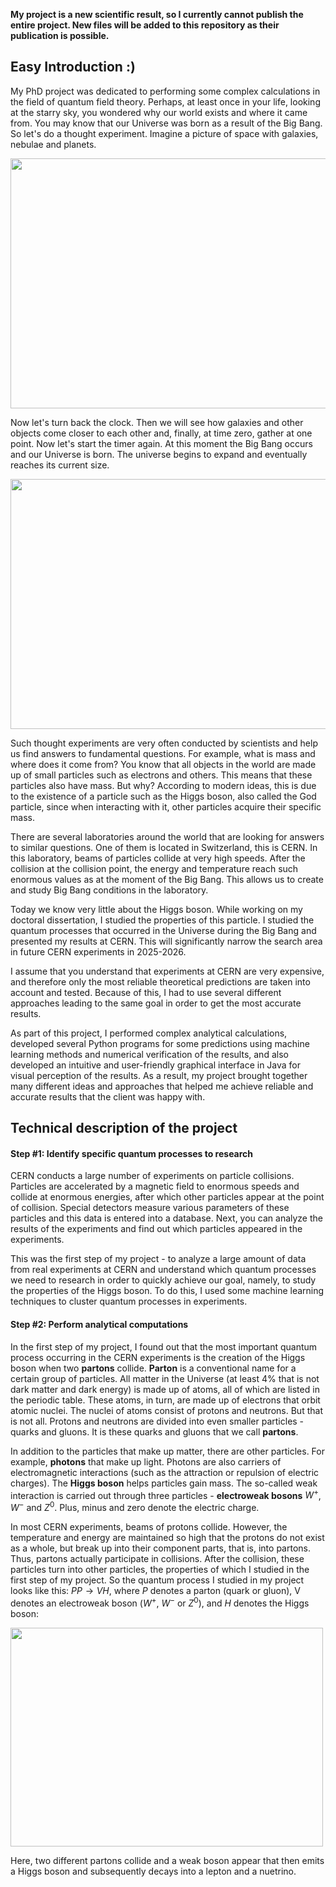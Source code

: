 **My project is a new scientific result, so I currently cannot publish the entire project. New files will be added to this repository as their publication is possible.**

## Easy Introduction :)

My PhD project was dedicated to performing some complex calculations in the field of quantum field theory. Perhaps, at least once in your life, looking at the starry sky, you wondered why our world exists and where it came from. You may know that our Universe was born as a result of the Big Bang. So let's do a thought experiment. Imagine a picture of space with galaxies, nebulae and planets.

<img src="https://github.com/korneevdi/Quantum_Radiative_Corrections/blob/main/Pictures/Universe.png" width="600" height="400">

Now let's turn back the clock. Then we will see how galaxies and other objects come closer to each other and, finally, at time zero, gather at one point. Now let's start the timer again. At this moment the Big Bang occurs and our Universe is born. The universe begins to expand and eventually reaches its current size.

<img src="https://github.com/korneevdi/Quantum_Radiative_Corrections/blob/main/Pictures/Big_Bang.png" width="600" height="400">

Such thought experiments are very often conducted by scientists and help us find answers to fundamental questions. For example, what is mass and where does it come from? You know that all objects in the world are made up of small particles such as electrons and others. This means that these particles also have mass. But why? According to modern ideas, this is due to the existence of a particle such as the Higgs boson, also called the God particle, since when interacting with it, other particles acquire their specific mass.

There are several laboratories around the world that are looking for answers to similar questions. One of them is located in Switzerland, this is CERN. In this laboratory, beams of particles collide at very high speeds. After the collision at the collision point, the energy and temperature reach such enormous values as at the moment of the Big Bang. This allows us to create and study Big Bang conditions in the laboratory.

Today we know very little about the Higgs boson. While working on my doctoral dissertation, I studied the properties of this particle. I studied the quantum processes that occurred in the Universe during the Big Bang and presented my results at CERN. This will significantly narrow the search area in future CERN experiments in 2025-2026.

I assume that you understand that experiments at CERN are very expensive, and therefore only the most reliable theoretical predictions are taken into account and tested. Because of this, I had to use several different approaches leading to the same goal in order to get the most accurate results.

As part of this project, I performed complex analytical calculations, developed several Python programs for some predictions using machine learning methods and numerical verification of the results, and also developed an intuitive and user-friendly graphical interface in Java for visual perception of the results. As a result, my project brought together many different ideas and approaches that helped me achieve reliable and accurate results that the client was happy with.

## Technical description of the project

#### Step #1: Identify specific quantum processes to research

CERN conducts a large number of experiments on particle collisions. Particles are accelerated by a magnetic field to enormous speeds and collide at enormous energies, after which other particles appear at the point of collision. Special detectors measure various parameters of these particles and this data is entered into a database. Next, you can analyze the results of the experiments and find out which particles appeared in the experiments.

This was the first step of my project - to analyze a large amount of data from real experiments at CERN and understand which quantum processes we need to research in order to quickly achieve our goal, namely, to study the properties of the Higgs boson. To do this, I used some machine learning techniques to cluster quantum processes in experiments.

#### Step #2: Perform analytical computations

In the first step of my project, I found out that the most important quantum process occurring in the CERN experiments is the creation of the Higgs boson when two **partons** collide. **Parton** is a conventional name for a certain group of particles. All matter in the Universe (at least 4% that is not dark matter and dark energy) is made up of atoms, all of which are listed in the periodic table. These atoms, in turn, are made up of electrons that orbit atomic nuclei. The nuclei of atoms consist of protons and neutrons. But that is not all. Protons and neutrons are divided into even smaller particles - quarks and gluons. It is these quarks and gluons that we call **partons**.

In addition to the particles that make up matter, there are other particles. For example, **photons** that make up light. Photons are also carriers of electromagnetic interactions (such as the attraction or repulsion of electric charges). The **Higgs boson** helps particles gain mass. The so-called weak interaction is carried out through three particles - **electroweak bosons** $W^+$, $W^-$ and $Z^0$. Plus, minus and zero denote the electric charge.

In most CERN experiments, beams of protons collide. However, the temperature and energy are maintained so high that the protons do not exist as a whole, but break up into their component parts, that is, into partons. Thus, partons actually participate in collisions. After the collision, these particles turn into other particles, the properties of which I studied in the first step of my project. So the quantum process I studied in my project looks like this: $PP \rightarrow VH$, where $P$ denotes a parton (quark or gluon), V denotes an electroweak boson ($W^+$, $W^-$ or $Z^0$), and $H$ denotes the Higgs boson:

<img src="https://github.com/korneevdi/Quantum_Radiative_Corrections/blob/main/Pictures/Quantum_process.png" width="500" height="350">

Here, two different partons collide and a weak boson appear that then emits a Higgs boson and subsequently decays into a lepton and a nuetrino.

